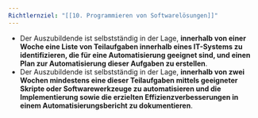 ```yaml
---
Richtlernziel: "[[10. Programmieren von Softwarelösungen]]"
---
```

- Der Auszubildende ist selbstständig in der Lage, **innerhalb von einer Woche eine Liste von Teilaufgaben innerhalb eines IT-Systems zu identifizieren, die für eine Automatisierung geeignet sind, und einen Plan zur Automatisierung dieser Aufgaben zu erstellen**.
- Der Auszubildende ist selbstständig in der Lage, **innerhalb von zwei Wochen mindestens eine dieser Teilaufgaben mittels geeigneter Skripte oder Softwarewerkzeuge zu automatisieren und die Implementierung sowie die erzielten Effizienzverbesserungen in einem Automatisierungsbericht zu dokumentieren**.
